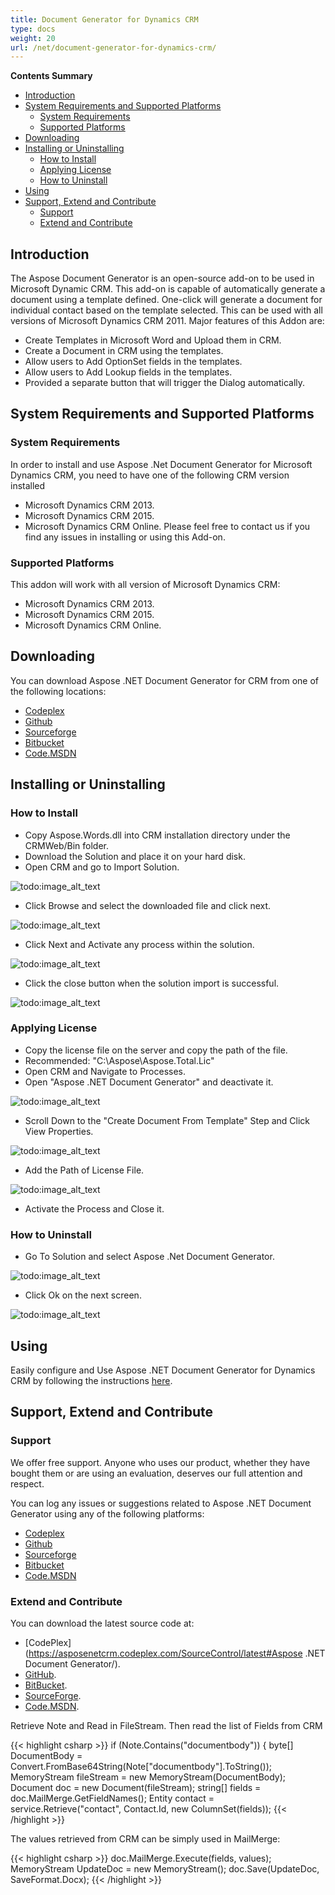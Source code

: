 ```yaml
---
title: Document Generator for Dynamics CRM
type: docs
weight: 20
url: /net/document-generator-for-dynamics-crm/
---
```


**Contents Summary**

- [Introduction](#DocumentGeneratorforDynamicsCRM-Introduction)
- [System Requirements and Supported Platforms](#DocumentGeneratorforDynamicsCRM-SystemRequirementsandSupportedPlatforms) 
  - [System Requirements](#DocumentGeneratorforDynamicsCRM-SystemRequirements)
  - [Supported Platforms](#DocumentGeneratorforDynamicsCRM-SupportedPlatforms)
- [Downloading](#DocumentGeneratorforDynamicsCRM-Downloading)
- [Installing or Uninstalling](#DocumentGeneratorforDynamicsCRM-InstallingorUninstalling) 
  - [How to Install](#DocumentGeneratorforDynamicsCRM-HowtoInstall)
  - [Applying License](#DocumentGeneratorforDynamicsCRM-ApplyingLicense)
  - [How to Uninstall](#DocumentGeneratorforDynamicsCRM-HowtoUninstall)
- [Using](#DocumentGeneratorforDynamicsCRM-Using)
- [Support, Extend and Contribute](#DocumentGeneratorforDynamicsCRM-Support,ExtendandContribute) 
  - [Support](#DocumentGeneratorforDynamicsCRM-Support)
  - [Extend and Contribute](#DocumentGeneratorforDynamicsCRM-ExtendandContribute)

## Introduction

The Aspose Document Generator is an open-source add-on to be used in Microsoft Dynamic CRM. This add-on is capable of automatically generate a document using a template defined. One-click will generate a document for individual contact based on the template selected. This can be used with all versions of Microsoft Dynamics CRM 2011.
Major features of this Addon are:

- Create Templates in Microsoft Word and Upload them in CRM.
- Create a Document in CRM using the templates.
- Allow users to Add OptionSet fields in the templates.
- Allow users to Add Lookup fields in the templates.
- Provided a separate button that will trigger the Dialog automatically.

## System Requirements and Supported Platforms

### System Requirements

In order to install and use Aspose .Net Document Generator for Microsoft Dynamics CRM, you need to have one of the following CRM version installed

- Microsoft Dynamics CRM 2013.
- Microsoft Dynamics CRM 2015.
- Microsoft Dynamics CRM Online.
  Please feel free to contact us if you find any issues in installing or using this Add-on.

### Supported Platforms

This addon will work with all version of Microsoft Dynamics CRM:

- Microsoft Dynamics CRM 2013.
- Microsoft Dynamics CRM 2015.
- Microsoft Dynamics CRM Online.

## Downloading

You can download Aspose .NET Document Generator for CRM from one of the following locations:

- [Codeplex](http://goo.gl/eMcjA9)
- [Github](http://goo.gl/rrLOLu)
- [Sourceforge](http://goo.gl/mua233)
- [Bitbucket](http://goo.gl/ngjuJg)
- [Code.MSDN](http://goo.gl/bqPhfr)

## Installing or Uninstalling

### How to Install

- Copy Aspose.Words.dll into CRM installation directory under the CRMWeb/Bin folder.
- Download the Solution and place it on your hard disk.
- Open CRM and go to Import Solution. 

![todo:image_alt_text](document-generator-for-dynamics-crm_1)

- Click Browse and select the downloaded file and click next. 

![todo:image_alt_text](document-generator-for-dynamics-crm_2)

- Click Next and Activate any process within the solution. 

![todo:image_alt_text](document-generator-for-dynamics-crm_3)

- Click the close button when the solution import is successful. 

![todo:image_alt_text](document-generator-for-dynamics-crm_4)

### Applying License

- Copy the license file on the server and copy the path of the file.
- Recommended: "C:\Aspose\Aspose.Total.Lic"
- Open CRM and Navigate to Processes.
- Open "Aspose .NET Document Generator" and deactivate it. 

![todo:image_alt_text](document-generator-for-dynamics-crm_5)

- Scroll Down to the "Create Document From Template" Step and Click View Properties. 

![todo:image_alt_text](document-generator-for-dynamics-crm_6)

- Add the Path of License File. 

![todo:image_alt_text](document-generator-for-dynamics-crm_7)

- Activate the Process and Close it.

### How to Uninstall

- Go To Solution and select Aspose .Net Document Generator. 

![todo:image_alt_text](document-generator-for-dynamics-crm_8)

- Click Ok on the next screen. 

![todo:image_alt_text](document-generator-for-dynamics-crm_9)

## Using

Easily configure and Use Aspose .NET Document Generator for Dynamics CRM by following the instructions [here](https://docs.aspose.com/words/net/using-and-configuring-crm-document-generator/).

## Support, Extend and Contribute

### Support

We offer free support. Anyone who uses our product, whether they have bought them or are using an evaluation, deserves our full attention and respect.

You can log any issues or suggestions related to Aspose .NET Document Generator using any of the following platforms:

- [Codeplex](http://goo.gl/eMcjA9)
- [Github](http://goo.gl/rrLOLu)
- [Sourceforge](http://goo.gl/mua233)
- [Bitbucket](http://goo.gl/ngjuJg)
- [Code.MSDN](http://goo.gl/bqPhfr)

### Extend and Contribute

You can download the latest source code at:

- [CodePlex](https://asposenetcrm.codeplex.com/SourceControl/latest#Aspose .NET Document Generator/).
- [GitHub](https://github.com/asposemarketplace/asposenetcrm/tree/AsposeDocumentGenerator-1.0.0.2011/Aspose%20.NET%20Document%20Generator/Source%20Code).
- [BitBucket](https://bitbucket.org/asposemarketplace/aspose-.net-for-dynamics-crm/src/7ce93ebc181bba2b22539bfe183c68872f812070/Aspose%20.NET%20Document%20Generator/Source%20Code/?at=master).
- [SourceForge](http://sourceforge.net/p/asposenetcrm/code/ci/master/tree/Aspose%20.NET%20Document%20Generator/Source%20Code/).
- [Code.MSDN](https://code.msdn.microsoft.com/Aspose-NET-Document-1b4405dd/view/SourceCode#content).

Retrieve Note and Read in FileStream. Then read the list of Fields from CRM

{{< highlight csharp >}}
if (Note.Contains("documentbody"))
{
     byte[] DocumentBody = Convert.FromBase64String(Note["documentbody"].ToString());
     MemoryStream fileStream = new MemoryStream(DocumentBody);
     Document doc = new Document(fileStream);
     string[] fields = doc.MailMerge.GetFieldNames();
     Entity contact = service.Retrieve("contact", Contact.Id, new ColumnSet(fields));
{{< /highlight >}}

The values retrieved from CRM can be simply used in MailMerge:

{{< highlight csharp >}}
doc.MailMerge.Execute(fields, values);
MemoryStream UpdateDoc = new MemoryStream();
doc.Save(UpdateDoc, SaveFormat.Docx);
{{< /highlight >}}
